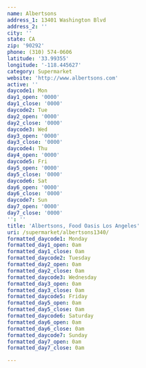 ```yaml
---
name: Albertsons
address_1: 13401 Washington Blvd
address_2: ''
city: ''
state: CA
zip: '90292'
phone: (310) 574-0606
latitude: '33.99355'
longitude: '-118.445627'
category: Supermarket
website: 'http://www.albertsons.com'
active: ''
daycode1: Mon
day1_open: '0000'
day1_close: '0000'
daycode2: Tue
day2_open: '0000'
day2_close: '0000'
daycode3: Wed
day3_open: '0000'
day3_close: '0000'
daycode4: Thu
day4_open: '0000'
daycode5: Fri
day5_open: '0000'
day5_close: '0000'
daycode6: Sat
day6_open: '0000'
day6_close: '0000'
daycode7: Sun
day7_open: '0000'
day7_close: '0000'
'': ''
title: 'Albertsons, Food Oasis Los Angeles'
uri: /supermarket/albertsons1340/
formatted_daycode1: Monday
formatted_day1_open: 0am
formatted_day1_close: 0am
formatted_daycode2: Tuesday
formatted_day2_open: 0am
formatted_day2_close: 0am
formatted_daycode3: Wednesday
formatted_day3_open: 0am
formatted_day3_close: 0am
formatted_daycode5: Friday
formatted_day5_open: 0am
formatted_day5_close: 0am
formatted_daycode6: Saturday
formatted_day6_open: 0am
formatted_day6_close: 0am
formatted_daycode7: Sunday
formatted_day7_open: 0am
formatted_day7_close: 0am

---
```

